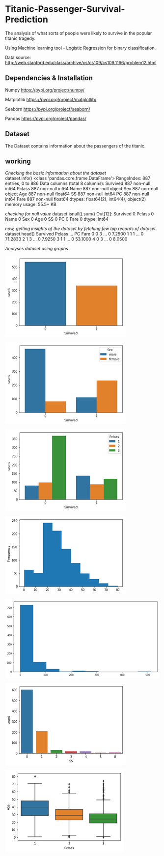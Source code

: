 # Titanic-Passenger-Survival-Prediction
The analysis of what sorts of people were likely to survive in the popular titanic tragedy.

Using Machine learning tool - Logistic Regression for binary classification.

Data source: http://web.stanford.edu/class/archive/cs/cs109/cs109.1166/problem12.html 

## Dependencies & Installation
Numpy https://pypi.org/project/numpy/

Matplotlib https://pypi.org/project/matplotlib/

Seaborn https://pypi.org/project/seaborn/

Pandas https://pypi.org/project/pandas/

## Dataset
The Dataset contains information about the passengers of the titanic.


## working 
*Checking the basic information about the dataset* <br>
dataset.info()
<class 'pandas.core.frame.DataFrame'>
RangeIndex: 887 entries, 0 to 886
Data columns (total 8 columns):
Survived    887 non-null int64
Pclass      887 non-null int64
Name        887 non-null object
Sex         887 non-null object
Age         887 non-null float64
SS          887 non-null int64
PC          887 non-null int64
Fare        887 non-null float64
dtypes: float64(2), int64(4), object(2)
memory usage: 55.5+ KB

*checking for null value*
dataset.isnull().sum()
Out[12]: 
Survived    0
Pclass      0
Name        0
Sex         0
Age         0
SS          0
PC          0
Fare        0
dtype: int64


*now, getting insights of the dataset by fetching few top records of dataset.*
dataset.head() 
Survived  Pclass   ...    PC     Fare
0         0       3   ...     0   7.2500
1         1       1   ...     0  71.2833
2         1       3   ...     0   7.9250
3         1       1   ...     0  53.1000
4         0       3   ...     0   8.0500



*Analyses dataset using graphs*

![Image of bar graph](https://github.com/prashantsihag03/Titanic-Passenger-Survival-Prediction/blob/master/graphs/survived_graph.png)

![Image of bar graph](https://github.com/prashantsihag03/Titanic-Passenger-Survival-Prediction/blob/master/graphs/survival_wrt_gender.png)

![Image of bar graph](https://github.com/prashantsihag03/Titanic-Passenger-Survival-Prediction/blob/master/graphs/Survival_wrt_pclass.png)

![Image of bar graph](https://github.com/prashantsihag03/Titanic-Passenger-Survival-Prediction/blob/master/graphs/freq_wrt_age.png)

![Image of bar graph](https://github.com/prashantsihag03/Titanic-Passenger-Survival-Prediction/blob/master/graphs/freq_wrt_fare.png)

![Image of bar graph](https://github.com/prashantsihag03/Titanic-Passenger-Survival-Prediction/blob/master/graphs/count_wrt_ss.png)

![Image of bar graph](https://github.com/prashantsihag03/Titanic-Passenger-Survival-Prediction/blob/master/graphs/age_wrt_pclass.png)

